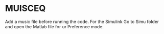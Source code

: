 # MUISCEQ
Add a music file before running the code. For the Simulink Go to Simu folder and open the Matlab file for ur Preference mode.
